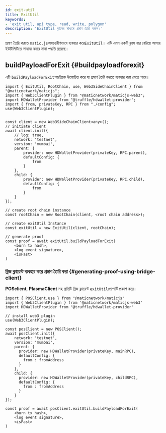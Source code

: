 ```yaml
---
id: exit-util
title: ExitUtil
keywords:
- 'exit util, api type, read, write, polygon'
description: 'ExitUtil ক্লাসের মাধ্যমে প্রমাণ তৈরি করুন।'
---
```


প্রমাণ তৈরি করতে `matic.js`অভ্যন্তরীণভাবে ব্যবহার করে`ExitUtil`। এটি এমন একটি ক্লাস যার বেরিয়ে আসার ইউটিলিটিতে সাহায্য করার নানা পদ্ধতি রয়েছে।

## buildPayloadForExit {#buildpayloadforexit}

এটি `buildPayloadForExit`পদ্ধতিকে উন্মোচিত করে যা প্রমাণ তৈরি করতে ব্যবহার করা যেতে পারে।

```
import { ExitUtil, RootChain, use, Web3SideChainClient } from "@maticnetwork/maticjs";
import { Web3ClientPlugin } from "@maticnetwork/maticjs-web3";
import HDWalletProvider from "@truffle/hdwallet-provider";
import { from, privateKey, RPC } from "./config";
use(Web3ClientPlugin);


const client = new Web3SideChainClient<any>();
// initiate client
await client.init({
    // log: true,
    network: 'testnet',
    version: 'mumbai',
    parent: {
        provider: new HDWalletProvider(privateKey, RPC.parent),
        defaultConfig: {
            from
        }
    },
    child: {
        provider: new HDWalletProvider(privateKey, RPC.child),
        defaultConfig: {
            from
        }
    }
});

// create root chain instance
const rootChain = new RootChain(client, <root chain address>);

// create exitUtil Instance
const exitUtil = new ExitUtil(client, rootChain);

// generate proof
const proof = await exitUtil.buildPayloadForExit(
    <burn tx hash>,
    <log event signature>,
    <isFast>
)

```

### ব্রিজ ক্লায়েন্ট ব্যবহার করে প্রমাণ তৈরি করা {#generating-proof-using-bridge-client}

**POSclient**, **PlasmaClient** সহ প্রতিটি ব্রিজ ক্লায়েন্ট `exitUtil`প্রোপার্টি প্রকাশ করে।

```
import { POSClient,use } from "@maticnetwork/maticjs"
import { Web3ClientPlugin } from '@maticnetwork/maticjs-web3'
import HDWalletProvider from "@truffle/hdwallet-provider"

// install web3 plugin
use(Web3ClientPlugin);

const posClient = new POSClient();
await posClient.init({
    network: 'testnet',
    version: 'mumbai',
    parent: {
      provider: new HDWalletProvider(privateKey, mainRPC),
      defaultConfig: {
        from : fromAddress
      }
    },
    child: {
      provider: new HDWalletProvider(privateKey, childRPC),
      defaultConfig: {
        from : fromAddress
      }
    }
});

const proof = await posClient.exitUtil.buildPayloadForExit(
    <burn tx hash>,
    <log event signature>,
    <isFast>
)
```
